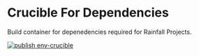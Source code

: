 # Crucible For Dependencies
Build container for depenedencies required for Rainfall Projects.

[![publish env-crucible](https://github.com/rainfall-one/env-crucible/actions/workflows/publish.yml/badge.svg)](https://github.com/rainfall-one/env-crucible/actions/workflows/publish.yml)
